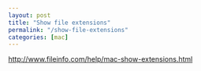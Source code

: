 ```yaml
---
layout: post
title: "Show file extensions"
permalink: "/show-file-extensions"
categories: [mac]
---
```


<a href="http://www.fileinfo.com/help/mac-show-extensions.html">http://www.fileinfo.com/help/mac-show-extensions.html</a>
